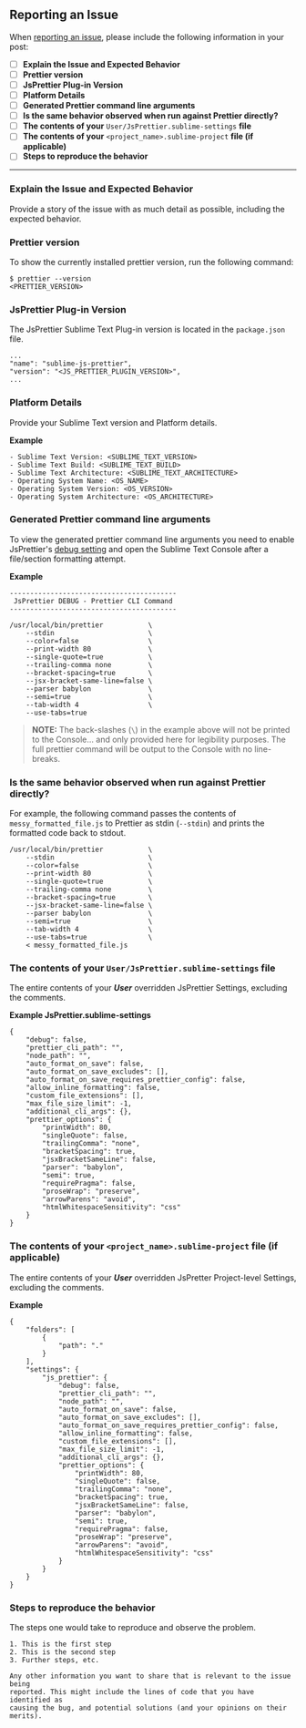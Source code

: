 ## Reporting an Issue

When [reporting an issue](https://github.com/jonlabelle/SublimeJsPrettier/issues), please include the following information in your post:

- [ ] **Explain the Issue and Expected Behavior**
- [ ] **Prettier version**
- [ ] **JsPrettier Plug-in Version**
- [ ] **Platform Details**
- [ ] **Generated Prettier command line arguments**
- [ ] **Is the same behavior observed when run against Prettier directly?**
- [ ] **The contents of your** `User/JsPrettier.sublime-settings` **file**
- [ ] **The contents of your** `<project_name>.sublime-project` **file (if applicable)**
- [ ] **Steps to reproduce the behavior**

---

### Explain the Issue and Expected Behavior

Provide a story of the issue with as much detail as possible, including the expected behavior.

### Prettier version

To show the currently installed prettier version, run the following command:

    $ prettier --version
    <PRETTIER_VERSION>

### JsPrettier Plug-in Version

The JsPrettier Sublime Text Plug-in version is located in the `package.json` file.

    ...
    "name": "sublime-js-prettier",
    "version": "<JS_PRETTIER_PLUGIN_VERSION>",
    ...

### Platform Details

Provide your Sublime Text version and Platform details.

**Example**

    - Sublime Text Version: <SUBLIME_TEXT_VERSION>
    - Sublime Text Build: <SUBLIME_TEXT_BUILD>
    - Sublime Text Architecture: <SUBLIME_TEXT_ARCHITECTURE>
    - Operating System Name: <OS_NAME>
    - Operating System Version: <OS_VERSION>
    - Operating System Architecture: <OS_ARCHITECTURE>

### Generated Prettier command line arguments

To view the generated prettier command line arguments you need to enable JsPrettier's [debug setting] and open the Sublime Text Console after a file/section formatting attempt.

**Example**

    -----------------------------------------
     JsPrettier DEBUG - Prettier CLI Command
    -----------------------------------------

    /usr/local/bin/prettier           \
        --stdin                       \
        --color=false                 \
        --print-width 80              \
        --single-quote=true           \
        --trailing-comma none         \
        --bracket-spacing=true        \
        --jsx-bracket-same-line=false \
        --parser babylon              \
        --semi=true                   \
        --tab-width 4                 \
        --use-tabs=true

> **NOTE:** The back-slashes (`\`) in the example above will not be printed to the Console... and only provided here for legibility purposes. The full prettier command will be output to the Console with no line-breaks.

### Is the same behavior observed when run against Prettier directly?

For example, the following command passes the contents of `messy_formatted_file.js` to Prettier as stdin (`--stdin`) and prints the formatted code back to stdout.

    /usr/local/bin/prettier           \
        --stdin                       \
        --color=false                 \
        --print-width 80              \
        --single-quote=true           \
        --trailing-comma none         \
        --bracket-spacing=true        \
        --jsx-bracket-same-line=false \
        --parser babylon              \
        --semi=true                   \
        --tab-width 4                 \
        --use-tabs=true               \
        < messy_formatted_file.js

### The contents of your `User/JsPrettier.sublime-settings` file

The entire contents of your ***User*** overridden JsPrettier Settings, excluding the comments.

**Example JsPrettier.sublime-settings**

    {
        "debug": false,
        "prettier_cli_path": "",
        "node_path": "",
        "auto_format_on_save": false,
        "auto_format_on_save_excludes": [],
        "auto_format_on_save_requires_prettier_config": false,
        "allow_inline_formatting": false,
        "custom_file_extensions": [],
        "max_file_size_limit": -1,
        "additional_cli_args": {},
        "prettier_options": {
            "printWidth": 80,
            "singleQuote": false,
            "trailingComma": "none",
            "bracketSpacing": true,
            "jsxBracketSameLine": false,
            "parser": "babylon",
            "semi": true,
            "requirePragma": false,
            "proseWrap": "preserve",
            "arrowParens": "avoid",
            "htmlWhitespaceSensitivity": "css"
        }
    }

### The contents of your `<project_name>.sublime-project` file (if applicable)

The entire contents of your ***User*** overridden JsPretter Project-level Settings, excluding the comments.

**Example**

    {
        "folders": [
            {
                "path": "."
            }
        ],
        "settings": {
            "js_prettier": {
                "debug": false,
                "prettier_cli_path": "",
                "node_path": "",
                "auto_format_on_save": false,
                "auto_format_on_save_excludes": [],
                "auto_format_on_save_requires_prettier_config": false,
                "allow_inline_formatting": false,
                "custom_file_extensions": [],
                "max_file_size_limit": -1,
                "additional_cli_args": {},
                "prettier_options": {
                    "printWidth": 80,
                    "singleQuote": false,
                    "trailingComma": "none",
                    "bracketSpacing": true,
                    "jsxBracketSameLine": false,
                    "parser": "babylon",
                    "semi": true,
                    "requirePragma": false,
                    "proseWrap": "preserve",
                    "arrowParens": "avoid",
                    "htmlWhitespaceSensitivity": "css"
                }
            }
        }
    }

### Steps to reproduce the behavior

The steps one would take to reproduce and observe the problem.

    1. This is the first step
    2. This is the second step
    3. Further steps, etc.

    Any other information you want to share that is relevant to the issue being
    reported. This might include the lines of code that you have identified as
    causing the bug, and potential solutions (and your opinions on their
    merits).

[debug setting]: https://github.com/jonlabelle/SublimeJsPrettier/blob/master/JsPrettier.sublime-settings#L14
